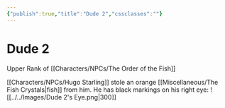 ```yaml
---
{"publish":true,"title":"Dude 2","cssclasses":""}
---
```


# Dude 2
Upper Rank of [[Characters/NPCs/The Order of the Fish]]

[[Characters/NPCs/Hugo Starling]] stole an orange [[Miscellaneous/The Fish Crystals\|fish]] from him. He has black markings on his right eye: 
![[../../Images/Dude 2's Eye.png|300]]